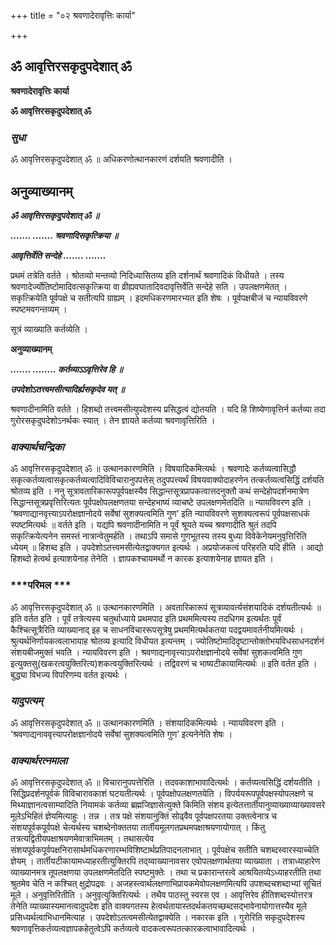 +++
title = "०२ श्रवणादेरावृत्तिः कार्या"

+++


## ॐ आवृत्तिरसकृदुपदेशात् ॐ

**श्रवणादेरावृत्तिः कार्या**

**ॐ आवृत्तिरसकृदुपदेशात् ॐ**

### ***सुधा***

ॐ आवृत्तिरसकृदुपदेशात् ॐ ॥ अधिकरणोत्थानकारणं दर्शयति श्रवणादीति ।

## **अनुव्याख्यानम्**

***ॐ आवृत्तिरसकृदुपदेशात् ॐ ॥***

***....... ....... श्रवणादिसकृत्क्रिया ॥***

***आवृत्तिर्वेति सन्देहे ....... .......***

प्रथमं तत्रेति वर्तते । श्रोतव्यो मन्तव्यो निदिध्यासितव्य इति दर्शनार्थं श्रवणादिकं विधीयते । तस्य श्रवणादेर्ज्योतिष्टोमादिवत्सकृत्क्रिया वा व्रीह्यवघातादिवदावृत्तिर्वेति सन्देहे सति । उपलक्षणमेतत् । सकृत्क्रियेति पूर्वपक्षे च सतीत्यपि ग्राह्यम् । इदमधिकरणमारभ्यत इति शेषः । पूर्वपक्षबीजं च न्यायविवरणे स्पष्टमवगन्तव्यम् ।

सूत्रं व्याख्याति कर्तव्येति ।

**अनुव्याख्यानम्**

***....... ........ कर्तव्याऽऽवृत्तिरेव हि ॥***

***उपदेशोऽतत्त्वमसीत्यादिर्ह्यसकृदेव यत् ॥***

श्रवणादीनामिति वर्तते । हिशब्दो तत्त्वमसीत्युपदेशस्य प्रसिद्धत्वं द्योतयति । यदि हि शिष्येणावृत्तिर्न कर्तव्या तदा गुरोरसकृदुपदेशोऽनर्थकः स्यात् । तेन ज्ञायते कर्तव्या श्रवणावृत्तिरिति ।

### ***वाक्यार्थचन्द्रिका***

ॐ आवृत्तिरसकृदुपदेशात् ॐ ॥ उत्थानकारणमिति । विषयादिकमित्यर्थः । श्रवणादेः कर्तव्यत्वासिद्धौ सकृत्कर्तव्यत्वासकृत्कर्तव्यत्वादिविविचारानुपपत्तेस् तदुपपत्त्यर्थं विषयवाक्योदाहरणेन तत्कर्तव्यत्वसिद्धिं दर्शयति श्रोतव्य इति । ननु सूत्रावतारिकारूपपूर्वपक्षस्यैव सिद्धान्तसूत्रप्रापकत्वात्तदनुक्तौ कथं सन्देहोपदर्शनमात्रेण सिद्धान्तसूत्रप्रवृत्तिरित्यतः पूर्वपक्षोपलक्षणतया सन्देहभाष्यं व्याचष्टे उपलक्षणमेतदिति ॥ न्यायविवरण इति । ‘श्रवणाद्यानवृत्त्याऽपरोक्षज्ञानोदये सर्वेषां सुशक्यत्वमिति गुण’ इति न्यायविवरणे सुशक्यत्वरूपं पूर्वपक्षसाधकं स्पष्टमित्यर्थः ॥ वर्तते इति । यद्यपि श्रवणादीनामिति न पूर्वं श्रूयते यच्च श्रवणादीति श्रुतं तदपि सकृत्क्रियेत्यनेन समस्तं नात्रान्वेतुमर्हति । तथाऽपि समासे गुणभूतस्य तस्य बुध्या विवेकेनेयमनुवृत्तिरिति ध्येयम् ॥ हिशब्द इति । उपदेशोऽतत्त्वमसीत्येतद्वाक्यगत इत्यर्थः । अप्रयोजकत्वं परिहरति यदि हीति । आद्यो हिशब्दो हेत्वर्थ इत्याशयेनाह तेनेति । ज्ञापकश्चायमर्थो न कारक इत्याशयेनाह ज्ञायत इति ।

### ***परिमल ***

ॐ आवृत्तिरसकृदुपदेशात् ॐ ॥ उत्थानकारणमिति । अवतारिकारूपं सूत्रव्यावर्त्यसंशयादिकं दर्शयतीत्यर्थः ॥ इति वर्तत इति । पूर्वं तत्रेत्यस्य चतुर्थाध्याये प्रथमपाद इति प्रथममित्यस्य तदधिगम इत्यर्थतः पूर्वं कैश्चित्सूत्रैरिति व्याख्यानाद् इह च साधनविचाररूपसूत्रेषु प्रथममित्यर्थकतया पदद्वयमावर्तनीयमित्यर्थः । श्रुत्यर्थनिर्णायकत्वलाभायाह श्रोतव्य इत्यादि विधीयत इत्यन्तम् । ज्योतिष्टोमादिदृष्टान्तोक्तोभयविधसाधनदर्शनं संशयबीजमुक्तं भवति । न्यायविवरण इति । श्रवणाद्यनावृत्त्याऽपरोक्षज्ञानोदये सर्वेषां सुशकत्वमिति गुण इत्युक्तसु(खकरत्वयुक्तिरित्य)शकत्वयुक्तिरित्यर्थः । तद्विवरणं च भाष्यटीकायामित्यर्थः ॥ इति वर्तत इति । बुद्ध्या विभज्य विपरिणम्य वर्तत इत्यर्थः ।

### ***यादुपत्यम्***

ॐ आवृत्तिरसकृदुपदेशात् ॐ ॥ उत्थानकारणमिति । संशयादिकमित्यर्थः । न्यायविवरण इति । ‘श्रवणाद्यनाववृत्त्यापरोक्षज्ञानोदये सर्वेषां सुशक्यत्वमिति गुण’ इत्यनेनेति शेषः ।

### ***वाक्यार्थरत्नमाला***

ॐ आवृत्तिरसकृदुपदेशात् ॐ ॥ विचारानुपपत्तेरिति । तदवकाशाभावादित्यर्थः । कर्तव्यत्वसिद्धिं दर्शयतीति । सिद्धिप्रदर्शनपूर्वकं विविचारावकाशं घटयतीत्यर्थः । पूर्वपक्षोपलक्षणतयेति । विपर्ययरूपपूर्वपक्षस्योपलक्षणे च मिथ्याज्ञानत्वसाम्यादिति नियामकं कर्तव्या ब्रह्मजिज्ञासेत्युक्ते किमिति संशय इत्येतत्तार्तीयानुव्याख्याव्याख्यावसरे मूलेऽभिहितं ज्ञेयमित्याहुः । तन्न । तत्र पक्षे संशयानुक्तिं सोढ्वैव पूर्वपक्षपरतया उक्तत्वेनात्र च संशयपूर्वकपूर्वपक्षे चेत्यर्थस्य चशब्देनोक्ततया तार्तीयमूलगतप्रथमपक्षाश्रयणायोगात् । किंतु तत्रत्यद्वितीयपक्षाश्रयणमेवात्राभिमतम् । तथासत्येव संशयपूर्वकपूर्वपक्षनिरासार्थमधिकरणारम्भविशिष्टार्थप्रतिपादनलाभात् । पूर्वपक्षेच सतीति चशब्दस्वारस्याच्चेति ज्ञेयम् । तार्तीयटीकायामध्याहरतीत्युक्तिरपि तद्य्वाख्यानावसर एवोपलक्षणार्थतया व्याख्याता । तत्राध्याहारेण व्याख्यानमत्र तूपलक्षणया उपलक्षणमेतदिति स्पष्टमुक्तेः । तथा च प्रकारान्तरत्वे आश्रयितव्येऽध्याहरतीति तथा श्रुतमेव चेति न कश्चित् क्षुद्रोपद्रवः । अजहस्त्वार्थलक्षणाभिप्रायकमेवोपलक्षणमित्यपि उपशब्दचशब्दाभ्यां सूचितं मूले । अनुवृत्तिरितीति । अनुवृत्युक्तिरित्यर्थः । तथैव पाठस्तु स्वरस एव । आवृत्तिरेव हीतिशब्दस्योत्तरत्र तेनेति व्याख्यास्यमानत्वादुपदेश इति वाक्यगतस्य हेत्वर्थतायास्तदर्थकतयच्छब्दसद्भावेनायोगात्तस्यैव मूले प्रसिध्यर्थत्वाभिधानमित्याह । उपदेशोऽतत्वमसीत्येतद्वाक्येति । नकारक इति । गुरोरिति सकृदुपदेशस्य श्रवणावृत्तिकर्तव्यत्वज्ञापकहेतुत्वेऽपि कर्तव्यत्वे वादकत्वरूपतत्कारकत्वाभावादित्यर्थः ।

